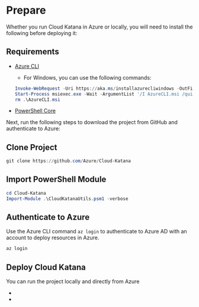 # Prepare

Whether you run Cloud Katana in Azure or locally, you will need to install the following before deploying it:

## Requirements

* [Azure CLI](https://docs.microsoft.com/en-us/cli/azure/install-azure-cli)
    * For Windows, you can use the following commands:

    ```PowerShell
    Invoke-WebRequest -Uri https://aka.ms/installazurecliwindows -OutFile .\AzureCLI.msi
    Start-Process msiexec.exe -Wait -ArgumentList '/I AzureCLI.msi /quiet'
    rm .\AzureCLI.msi
    ```
* [PowerShell Core](https://docs.microsoft.com/en-us/powershell/scripting/install/installing-powershell?view=powershell-7.1)

Next, run the following steps to download the project from GitHub and authenticate to Azure:

## Clone Project

```PowerShell
git clone https://github.com/Azure/Cloud-Katana
```

## Import PowerShell Module

```PowerShell
cd Cloud-Katana
Import-Module .\CloudKatanaUtils.psm1 -verbose
```

## Authenticate to Azure

Use the Azure CLI command `az login` to authenticate to Azure AD with an account to deploy resources in Azure.

```PowerShell
az login
```

## Deploy Cloud Katana

You can run the project locally and directly from Azure

* **[](deploy/azure/intro.md)**
* **[](deploy/local/intro.md)**